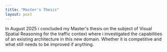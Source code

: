 ```yaml
---
title: "Master's Thesis"
layout: post
---
```

In August 2025 i concluded my Master's thesis on the subject of Visual Spatial Reasoning for the traffic context where i investigated the capabilities of an existing architecture in this new domain. Whether it is competitive and what still needs to be improved if anything. 
